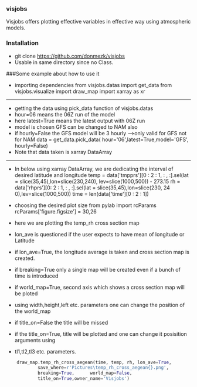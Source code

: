 ### visjobs

Visjobs offers plotting effective variables in effective way using atmospheric models.

### Installation

- git clone https://github.com/donmezk/visjobs
- Usable in same directory since no Class.

###Some example about how to use it


- importing dependencies
		from visjobs.datas import get_data
		from visjobs.visualize import draw_map
		import xarray as xr

------------


- getting the data using pick_data function of visjobs.datas
- hour=06 means the 06Z run of the model 
- here latest=True means the latest output with 06Z run
- model is chosen GFS can be changed to NAM also
- if hourly=False the GFS model will be 3 hourly -->only valid for GFS not for NAM
		data = get_data.pick_data( hour='06',latest=True,model='GFS',
		hourly=False)
- Note that data taken is xarray DataArray

------------


- In below using xarray DataArray,  we are dedicating the interval of desired latitude and longitude
		temp = data['tmpprs'][0 : 2 : 1, : , :].sel(lat =
				slice(35,45),lon=slice(230,240), lev=slice(1000,500)) - 273.15
		rh = data['rhprs'][0: 2 : 1, : , :].sel(lat = slice(35,45),lon=slice(230, 24
				0),lev=slice(1000,500))
		time = len(data['time'][0 : 2 : 1])

- choosing the desired plot size
		from pylab import rcParams
		rcParams['figure.figsize'] = 30,26

- here we are plotting the temp_rh cross section map
- lon_ave is questioned if the user expects to have mean of longitude or Latitude
- if lon_ave=True, the longitude average is taken and cross section map is created.
- if breaking=True only a single map will be created even if a bunch of time is introduced 
- if world_map=True, second axis which shows a cross section map will be ploted
- using width,height,left etc. parameters one can change the position of the world_map
- if title_on=False the title will be missed
- if the title_on=True, title will be plotted and one can change it posisition arguments using
- tl1,tl2,tl3 etc. parameters.
```python
	draw_map.temp_rh_cross_aegean(time, temp, rh, lon_ave=True,
			save_where=r'Pictures\temp_rh_cross_aegean{}.png', 
			breaking=True, 		world_map=False,
			title_on=True,owner_name='Visjobs')
